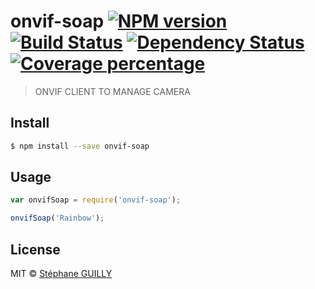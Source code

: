 # onvif-soap [![NPM version][npm-image]][npm-url] [![Build Status][travis-image]][travis-url] [![Dependency Status][daviddm-image]][daviddm-url] [![Coverage percentage][coveralls-image]][coveralls-url]
> ONVIF CLIENT TO MANAGE CAMERA


## Install

```sh
$ npm install --save onvif-soap
```


## Usage

```js
var onvifSoap = require('onvif-soap');

onvifSoap('Rainbow');
```

## License

MIT © [Stéphane GUILLY]()


[npm-image]: https://badge.fury.io/js/onvif-soap.svg
[npm-url]: https://npmjs.org/package/onvif-soap
[travis-image]: https://travis-ci.org/sguilly/onvif-soap.svg?branch=master
[travis-url]: https://travis-ci.org/sguilly/onvif-soap
[daviddm-image]: https://david-dm.org/sguilly/onvif-soap.svg?theme=shields.io
[daviddm-url]: https://david-dm.org/sguilly/onvif-soap
[coveralls-image]: https://coveralls.io/repos/sguilly/onvif-soap/badge.svg
[coveralls-url]: https://coveralls.io/r/sguilly/onvif-soap
